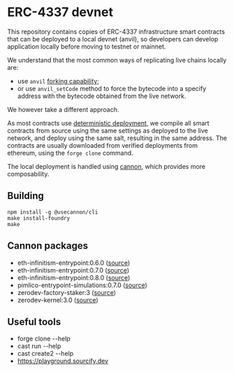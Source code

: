 # ERC-4337 devnet

This repository contains copies of ERC-4337 infrastructure smart contracts that can be deployed to a local devnet (anvil), so developers can develop application locally before moving to testnet or mainnet.

We understand that the most common ways of replicating live chains locally are:

- use `anvil` [forking capability](https://book.getfoundry.sh/guides/forking-mainnet-with-cast-anvil);
- or use `anvil_setCode` method to force the bytecode into a specify address with the bytecode obtained from the live network.

We however take a different approach.

As most contracts use [deterministic deployment](https://book.getfoundry.sh/guides/deterministic-deployments-using-create2), we compile all smart contracts from source using the same settings as deployed to the live network, and deploy using the same salt, resulting in the same address.
The contracts are usually downloaded from verified deployments from ethereum, using the `forge clone` command.

The local deployment is handled using [cannon](https://usecannon.com), which provides more composability.

## Building

```shell
npm install -g @usecannon/cli
make install-foundry
make
```

## Cannon packages

- eth-infinitism-entrypoint:0.6.0 ([source](https://github.com/eth-infinitism/account-abstraction/releases/tag/v0.6.0))
- eth-infinitism-entrypoint:0.7.0 ([source](https://github.com/eth-infinitism/account-abstraction/releases/tag/v0.7.0))
- eth-infinitism-entrypoint:0.8.0 ([source](https://github.com/eth-infinitism/account-abstraction/releases/tag/v0.8.0))
- pimlico-entrypoint-simulations:0.7.0 ([source](https://github.com/pimlicolabs/contracts))
- zerodev-factory-staker:3 ([source](https://github.com/zerodevapp/kernel/releases/tag/v3.0))
- zerodev-kernel:3.0 ([source](https://github.com/zerodevapp/kernel/releases/tag/v3.0))

## Useful tools

- forge clone --help
- cast run --help
- cast create2 --help
- https://playground.sourcify.dev
